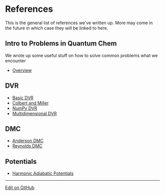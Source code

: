 # References

This is the general list of references we've written up. 
More may come in the future in which case they will be linked to here.

## Intro to Problems in Quantum Chem
We wrote up some useful stuff on how to solve common problems what we encounter
  - [Overview](Intro%20To%20Quantum)

## DVR
  - [Basic DVR](Implementing%20DVR/Basic%20DVR.md)
  - [Colbert and Miller](Implementing%20DVR/Colbert%20and%20Miller.md)
  - [NumPy DVR](Implementing%20DVR/DVRWithNumpy.md)
  - [Multidimensional DVR](Implementing%20DVR/MultidimensionalDVR.md)

## DMC
  - [Anderson DMC](Implementing%20DMC/AndersonDMC.md)
  - [Reynolds DMC](Implementing%20DMC/ReynoldsDMC.md)

## Potentials
  - [Harmonic Adiabatic Potentials](Adiabatic%20Potentials/Harmonic%20Adiabatic%20Potentials.md)
  
---
[Edit on GitHub](https://github.com/McCoyGroup/References/edit/gh-pages/References/index.md)
